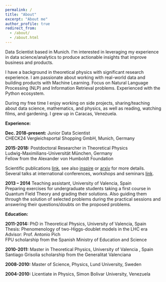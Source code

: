 ```yaml
---
permalink: /
title: "About"
excerpt: "About me"
author_profile: true
redirect_from: 
  - /about/
  - /about.html
---
```


Data Scientist based in Munich. I'm interested in leveraging my experience in data science/analytics to produce actionable insights that improve business and products. 

I have a background in theoretical physics with significant research experience. I am passionate about working with real-world data and building products with Machine Learning. 
Focus on Natural Language Processing (NLP) and Information Retrieval problems. Experienced with the Python ecosystem. 

During my free time I enjoy working on side projects, sharing/teaching about data science, mathematics, and physics, as well as reading, watching films, and gardening. I grew up in Caracas, Venezuela.

**Experience:**

**Dec. 2018-present:** Junior Data Scientist           
CHECK24 Vergleichsportal Shopping GmbH, Munich, Germany     
     

**2015-2018:** Postdoctoral Researcher in Theoretical Physics    
Ludwig-Maximilians-Universität München, Germany      
Fellow from the Alexander von Humboldt Foundation
 
Scientific publications [link](https://celis.github.io/files/list_of_publications.pdf), see also [inspire](http://inspirehep.net/author/profile/A.Celis.1) or [arxiv](https://arxiv.org/a/celis_a_1.html) for more details.   
Several talks at international conferences, workshops and seminars [link](https://celis.github.io/files/conferences.pdf).   


**2013 – 2014** Teaching assistant, University of Valencia, Spain   
Preparing exercises for undergraduate students taking a first course in Quantum Field Theory and grading their solutions. Also guiding them through the solution of selected problems during the practical sessions and answering their questions/doubts on the proposed problems.

**Education:**

**2011-2014:**  PhD in Theoretical Physics, University of Valencia, Spain   
  Thesis: Phenomenology of two-Higgs-doublet models in the LHC era    
  Advisor: Prof. Antonio Pich  
  FPU scholarship from the Spanish Ministry of Education and Science

**2010-2011:**  Master in Theoretical Physics,
   University of Valencia  , Spain  
    Santiago Grisolia scholarship from the Generalitat Valenciana
   
**2008-2010:**  Master of Science, Physics,
   Lund University, Sweden
   
**2004-2010:**  Licentiate in Physics,
   Simon Bolivar University, Venezuela






